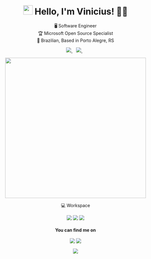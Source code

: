 

<h1 align='center'>
  <img src="https://media.giphy.com/media/hvRJCLFzcasrR4ia7z/giphy.gif" width="30px"> Hello, I'm Vinicius!
👨‍💻
</h1>

<p align='center'>
  🖥 Software Engineer</br>
🏆 Microsoft Open Source Specialist</br>
🏡 Brazilian, Based in Porto Alegre, RS
</p>



<p align='center'>
  
  <!--<a href="https://wa.me/5521?text=Olá!%20Vinicius">
    <img src="https://img.shields.io/badge/WHATSAPP-%2325D366.svg?&style=for-the-badge&logo=whatsapp&logoColor=white" />    
  </a>&nbsp;&nbsp;-->
  <a href="https://www.linkedin.com/in/viniciusarcanjo/">
    <img src="https://img.shields.io/badge/linkedin-%230077B5.svg?&style=for-the-badge&logo=linkedin&logoColor=white" />
  </a>&nbsp;&nbsp;
  <a href="#">
    <img src="https://img.shields.io/badge/instagram-%23E4405F.svg?&style=for-the-badge&logo=instagram&logoColor=white" />        
  </a>&nbsp;&nbsp;
  
</p>

<p align='center'>
  <a href="#"><img src="https://github-readme-stats.vercel.app//api?username=vinicius-arcanjo&count_private=true&show_icons=true&theme=dracula" width="450"></a>
</p>

<p align='center'>
  💻 Workspace<br/><br/>

  <img src="https://img.shields.io/badge/Apple-MacBook_Air_2021-999999?style=for-the-badge&logo=apple&logoColor=white" />
  <img src="https://img.shields.io/badge/Chip-M1-fa6956?style=for-the-badge&logo=apple&logoColor=white" />
  <img src="https://img.shields.io/badge/RAM-8GB-%230071C5.svg?&style=for-the-badge&logoColor=white" />

</p>

<h4 align='center'>You can find me on</h4>
<p align='center'>
 <a href="#"><img src="https://img.shields.io/badge/YouTube-FF0000?style=for-the-badge&logo=youtube&logoColor=white"></a>
 <a href="https://arcanjo.dev"><img src="https://img.shields.io/badge/Website-0A0A0A?style=for-the-badge&logo=dev-dot-to&logoColor=white"></a>

  <!-- 📫 Mail: <a href='mailto:vinicius.arcanjo@azul.ws'>vinicius.arcanjo@azul.ws</a> -->
</p>
<p align='center'>
  <img src="https://badges.pufler.dev/visits/vinicius-arcanjo/vinicius-arcanjo">
</p>
